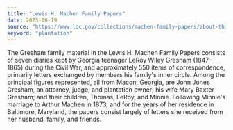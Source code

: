 ```yaml
---
title: "Lewis H. Machen Family Papers"
date: 2025-06-19
source: "https://www.loc.gov/collections/machen-family-papers/about-this-collection/"
keyword: "plantation"
---
```


The Gresham family material in the Lewis H. Machen Family Papers consists of seven diaries kept by Georgia teenager LeRoy Wiley Gresham (1847-1865) during the Civil War, and approximately 550 items of correspondence, primarily letters exchanged by members his family's inner circle. Among the principal figures represented, all from Macon, Georgia, are John Jones Gresham, an attorney, judge, and plantation owner; his wife Mary Baxter Gresham; and their children, Thomas, LeRoy, and Minnie. Following Minnie's marriage to Arthur Machen in 1873, and for the years of her residence in Baltimore, Maryland, the papers consist largely of letters she received from her husband, family, and friends.

